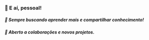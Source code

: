 ### 👋 E aí, pessoal!

##### 🚀 Sempre buscando aprender mais e compartilhar conhecimento!
##### 🤝 Aberto a colaborações e novos projetos.
